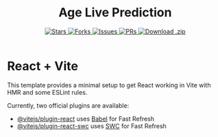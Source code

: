 <h1 align="center">Age Live Prediction</h1>

<div align="center">
    <a href="https://github.com/githubinfovikas/age-live-prediction/stargazers/">
        <img src="https://custom-icon-badges.demolab.com/github/stars/githubinfovikas/age-live-prediction?label=Stars&logo=star&labelColor=302d41&color=c9cbff&logoColor=d9e0ee&style=for-the-badge" alt="Stars"/>
    </a>
    <a href="https://github.com/githubinfovikas/age-live-prediction/network/members/">
        <img src="https://custom-icon-badges.demolab.com/github/forks/githubinfovikas/age-live-prediction?label=Forks&logo=fork&labelColor=302d41&color=b5e8e0&logoColor=d9e0ee&style=for-the-badge" alt="Forks"/>
    </a>
    <a href="https://github.com/githubinfovikas/age-live-prediction/issues">
        <img src="https://custom-icon-badges.demolab.com/github/issues/githubinfovikas/age-live-prediction?label=Issues&labelColor=302d41&color=f5a97f&logoColor=d9e0ee&logo=issue&style=for-the-badge" alt="Issues"/>
    </a>
    <a href="https://github.com/githubinfovikas/age-live-prediction/pull">
        <img src="https://custom-icon-badges.demolab.com/github/issues-pr/githubinfovikas/age-live-prediction?&label=Pull%20Requests&labelColor=302d41&color=ddb6f2&logoColor=d9e0ee&logo=git-pull-request&style=for-the-badge" alt="PRs"/>
    </a>
    <a href="https://github.com/githubinfovikas/age-live-prediction/archive/refs/heads/master.zip">
        <img src="https://custom-icon-badges.demolab.com/github/languages/code-size/githubinfovikas/age-live-prediction?label=Download&logo=download&labelColor=302d41&color=b7bdf8&logoColor=d9e0ee&style=for-the-badge" alt="Download .zip">
    </a>
</div>

  </br>

# React + Vite

This template provides a minimal setup to get React working in Vite with HMR and some ESLint rules.

Currently, two official plugins are available:

- [@vitejs/plugin-react](https://github.com/vitejs/vite-plugin-react/blob/main/packages/plugin-react/README.md) uses [Babel](https://babeljs.io/) for Fast Refresh
- [@vitejs/plugin-react-swc](https://github.com/vitejs/vite-plugin-react-swc) uses [SWC](https://swc.rs/) for Fast Refresh
